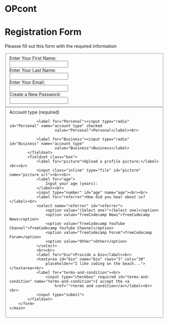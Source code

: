 # OPcont
<!DOCTYPE html>
<html lang="en">
<head>
    <meta charset="UTF-8">
    <meta name="viewport" content="width=device-width, initial-scale=1.0">
    <link rel="stylesheet" href="style.css">
    <link rel="icon" type="image/png" href="formicon.png">
    <title>Registration Form</title>
</head>
<body>
    <main>
        <h1>Registration Form</h1>
        <p>Pleasse fill out this form with the required information</p>
        <form action="#">
            <!-- secction 1 text , email and password input -->
            <fieldset class="box">
                <label for="Fname">Enter Your First Name:</label><br>
                <input type="text" name="Fname" id="Fname"><br>
                <label for="Lname">Enter Your Last Name:
                </label><br>
                <input type="text" name="Lname" id="Lname"><br>
                <label for="Email">Enter Your Email:
                </label><br>
                <input type="email" name="Fname" id="Email"><br>
                <label for="password">Create a New Password:
                </label><br>
                <input type="password" name="password" id="password"><br>
            </fieldset>
            <fieldset class="box">
                <label for="account type">Account type (required)</label><br>

                <label for="Personal"><input type="radio" id="Personal" name="account type" checked
                        value="Personal">Personal</label><br>

                <label for="Business"><input type="radio" id="Business" name="account type"
                        value="Business">Business</label>
            </fieldset>
            <fieldset class="box">
                <label for="picture">Upload a profile picture:</label><br><br>
                <input class="inline" type="file" id="picture" name="picture url"><br><br>
                <label for="age">
                    Input your age (years):
                </label><br>
                <input type="number" id="age" name="age"><br><br>
                <label for="referrer">How did you hear about us?</label><br>
                <select name="referrer" id="referrer">
                    <option value="(Select one)">(Select one)</option>
                    <option value="freeCodecamp News">freeCodecamp News</option>
                    <option value="freeCodecamp YouTube Channel">freeCodecamp YouTube Channel</option>
                    <option value="freeCodecamp Forum">freeCodecamp Forum</option>
                    <option value="Other">Other</option>
                </select>
                <br><br>
                <label for="bio">Provide a bio</label><br>
                <textarea id="bio" name="bio" rows="3" cols="30"
                    placeholder="I like coding on the beach..."></textarea><br>
                <label for="terms-and-condition"><br>
                    <input type="checkbox" required id="terms-and-condition" name="terms-and-condition">I accept the <a
                        href="">terms and condition</a></label><br><br>
                <input type="submit">
            </fieldset>
        </form>
    </main>
</body>
</html>






